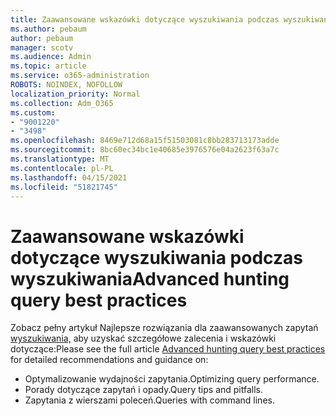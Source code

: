 ```yaml
---
title: Zaawansowane wskazówki dotyczące wyszukiwania podczas wyszukiwania
ms.author: pebaum
author: pebaum
manager: scotv
ms.audience: Admin
ms.topic: article
ms.service: o365-administration
ROBOTS: NOINDEX, NOFOLLOW
localization_priority: Normal
ms.collection: Adm_O365
ms.custom:
- "9001220"
- "3498"
ms.openlocfilehash: 8469e712d68a15f51503081c8bb283713173adde
ms.sourcegitcommit: 8bc60ec34bc1e40685e3976576e04a2623f63a7c
ms.translationtype: MT
ms.contentlocale: pl-PL
ms.lasthandoff: 04/15/2021
ms.locfileid: "51821745"
---
```

# <a name="advanced-hunting-query-best-practices"></a><span data-ttu-id="03f22-102">Zaawansowane wskazówki dotyczące wyszukiwania podczas wyszukiwania</span><span class="sxs-lookup"><span data-stu-id="03f22-102">Advanced hunting query best practices</span></span>

<span data-ttu-id="03f22-103">Zobacz pełny artykuł Najlepsze rozwiązania dla zaawansowanych zapytań [wyszukiwania,](https://docs.microsoft.com/windows/security/threat-protection/microsoft-defender-atp/advanced-hunting-best-practices#optimize-query-performance) aby uzyskać szczegółowe zalecenia i wskazówki dotyczące:</span><span class="sxs-lookup"><span data-stu-id="03f22-103">Please see the full article [Advanced hunting query best practices](https://docs.microsoft.com/windows/security/threat-protection/microsoft-defender-atp/advanced-hunting-best-practices#optimize-query-performance) for detailed recommendations and guidance on:</span></span>
- <span data-ttu-id="03f22-104">Optymalizowanie wydajności zapytania.</span><span class="sxs-lookup"><span data-stu-id="03f22-104">Optimizing query performance.</span></span>
- <span data-ttu-id="03f22-105">Porady dotyczące zapytań i opady.</span><span class="sxs-lookup"><span data-stu-id="03f22-105">Query tips and pitfalls.</span></span>
- <span data-ttu-id="03f22-106">Zapytania z wierszami poleceń.</span><span class="sxs-lookup"><span data-stu-id="03f22-106">Queries with command lines.</span></span>


